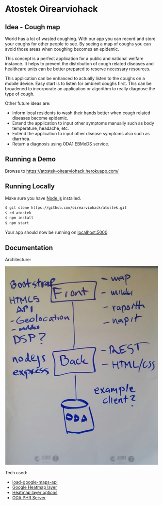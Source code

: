 # Atostek Oirearviohack

## Idea - Cough map

World has a lot of wasted coughing. With our app you can record and store your coughs for other people to see. By seeing a map of coughs you can avoid those areas when coughing becomes an epidemic.

This concept is a perfect application for a public and national welfare instance. It helps to prevent the distribution of cough related diseases and healthcare units can be better prepared to reserve necessary resources.

This application can be enhanced to actually listen to the coughs on a mobile device. Easy start is to listen for ambient coughs first. This can be broadened to incorporate an application or algorithm to really diagnose the type of cough.

Other future ideas are:
- Inform local residents to wash their hands better when cough related diseases become epidemic.
- Extend the application to input other symptoms manually such as body temperature, headache, etc.
- Extend the application to input other disease symptoms also such as diarrhea.
- Return a diagnosis using ODA1 EBMeDS service.

## Running a Demo

Browse to https://atostek-oirearviohack.herokuapp.com/

## Running Locally

Make sure you have [Node.js](http://nodejs.org/) installed.

```sh
$ git clone https://github.com/oirearviohack/atostek.git
$ cd atostek
$ npm install
$ npm start
```

Your app should now be running on [localhost:5000](http://localhost:5000/).

## Documentation
Architecture:

![GitHub Logo](/architecture.jpg)

Tech used:
- [load-google-maps-api](https://www.npmjs.com/package/load-google-maps-api#usage)
- [Google Heatmap layer](https://developers.google.com/maps/documentation/javascript/heatmaplayer)
- [Heatmap layer options](https://developers.google.com/maps/documentation/javascript/reference#HeatmapLayerOptions)
- [ODA PHR Server](https://oda.medidemo.fi/phr/)

